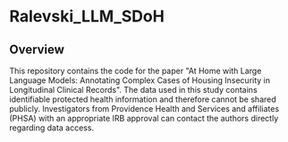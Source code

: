 # Ralevski_LLM_SDoH

## Overview

This repository contains the code for the paper "At Home with Large Language Models: Annotating Complex Cases of Housing Insecurity in Longitudinal Clinical Records". The data used in this study contains identifiable protected health information and therefore cannot be shared publicly. Investigators from Providence Health and Services and affiliates (PHSA) with an appropriate IRB approval can contact the authors directly regarding data access.

